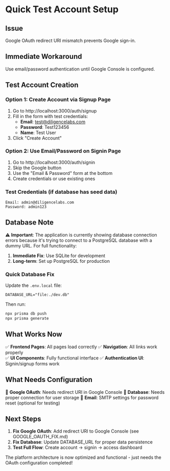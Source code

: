 # Quick Test Account Setup

## Issue
Google OAuth redirect URI mismatch prevents Google sign-in.

## Immediate Workaround
Use email/password authentication until Google Console is configured.

## Test Account Creation

### Option 1: Create Account via Signup Page
1. Go to http://localhost:3000/auth/signup
2. Fill in the form with test credentials:
   - **Email**: test@diligencelabs.com
   - **Password**: Test123456
   - **Name**: Test User
3. Click "Create Account"

### Option 2: Use Email/Password on Signin Page
1. Go to http://localhost:3000/auth/signin
2. Skip the Google button
3. Use the "Email & Password" form at the bottom
4. Create credentials or use existing ones

### Test Credentials (if database has seed data)
```
Email: admin@diligencelabs.com
Password: admin123
```

## Database Note
⚠️ **Important**: The application is currently showing database connection errors because it's trying to connect to a PostgreSQL database with a dummy URL. For full functionality:

1. **Immediate Fix**: Use SQLite for development
2. **Long-term**: Set up PostgreSQL for production

### Quick Database Fix
Update the `.env.local` file:
```
DATABASE_URL="file:./dev.db"
```

Then run:
```bash
npx prisma db push
npx prisma generate
```

## What Works Now
✅ **Frontend Pages**: All pages load correctly
✅ **Navigation**: All links work properly  
✅ **UI Components**: Fully functional interface
✅ **Authentication UI**: Signin/signup forms work

## What Needs Configuration
🔧 **Google OAuth**: Needs redirect URI in Google Console
🔧 **Database**: Needs proper connection for user storage
🔧 **Email**: SMTP settings for password reset (optional for testing)

## Next Steps
1. **Fix Google OAuth**: Add redirect URI to Google Console (see GOOGLE_OAUTH_FIX.md)
2. **Fix Database**: Update DATABASE_URL for proper data persistence
3. **Test Full Flow**: Create account → signin → access dashboard

The platform architecture is now optimized and functional - just needs the OAuth configuration completed!